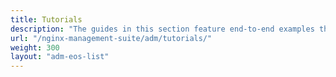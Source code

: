 ```yaml
---
title: Tutorials
description: "The guides in this section feature end-to-end examples that will help you get the most out of the App Delivery Manager module. "
url: "/nginx-management-suite/adm/tutorials/"
weight: 300
layout: "adm-eos-list"
---
```


